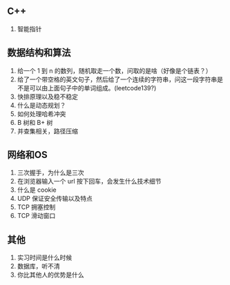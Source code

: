 ## C++

1. 智能指针

## 数据结构和算法

1. 给一个 1 到 n 的数列，随机取走一个数，问取的是啥（好像是个链表？）
2. 给了一个带空格的英文句子，然后给了一个连续的字符串，问这一段字符串是不是可以由上面句子中的单词组成。(leetcode139?)
3. 快排原理以及稳不稳定
4. 什么是动态规划？
5. 如何处理哈希冲突
6. B 树和 B+ 树
7. 并查集相关，路径压缩

## 网络和OS

1. 三次握手，为什么是三次
2. 在浏览器输入一个 url 按下回车，会发生什么技术细节
3. 什么是 cookie
4. UDP 保证安全传输以及特点
5. TCP 拥塞控制
6. TCP 滑动窗口

## 其他

1. 实习时间是什么时候
2. 数据库，听不清
3. 你比其他人的优势是什么